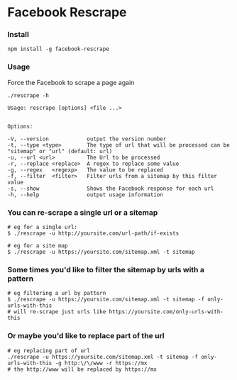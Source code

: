 # Facebook Rescrape

### Install
    npm install -g facebook-rescrape

### Usage
Force the Facebook to scrape a page again

    ./rescrape -h

    Usage: rescrape [options] <file ...>


    Options:

    -V, --version            output the version number
    -t, --type <type>        The type of url that will be processed can be "sitemap" or "url" (default: url)
    -u, --url <url>          The Url to be processed
    -r, --replace <replace>  A regex to replace some value
    -g, --regex   <regexp>   The value to be replaced
    -f, --filter  <filter>   Filter urls from a sitemap by this filter value
    -s, --show               Shows the Facebook response for each url
    -h, --help               output usage information
  
### You can re-scrape a single url or a sitemap

    # eg for a single url:
    $ ./rescrape -u http://yoursite.com/url-path/if-exists
    
    # eg for a site map
    $ ./rescrape -u https://yoursite.com/sitemap.xml -t sitemap
    

### Some times you'd like to filter the sitemap by urls with a pattern

    # eg filtering a url by pattern
    $ ./rescrape -u https://yoursite.com/sitemap.xml -t sitemap -f only-urls-with-this
    # will re-scrape just urls like https://yoursite.com/only-urls-with-this

### Or maybe you'd like to replace part of the url

    # eg replacing part of url
    ./rescrape -u https://yoursite.com/sitemap.xml -t sitemap -f only-urls-with-this -g http:\/\/www -r https://mx
    # the http://www will be replaced by https://mx


    
